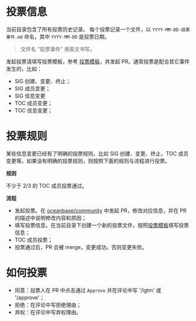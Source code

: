 # 投票信息

当前目录包含了所有投票历史记录。
每个投票记录一个文件，以 `YYYY-MM-DD-投票事件.md` 命名，其中 `YYYY-MM-DD` 是投票日期。

> 文件名 "投票事件" 用英文书写。

发起投票请填写投票模板，参考 [投票模板](./VOTE_TEMPLATE.md)，并发起 PR。通常投票是配合其它事件发生的，比如：
- SIG 创建、变更、终止；
- SIG 成员变更；
- SIG 信息变更
- TOC 成员变更；
- TOC 信息变更；

# 投票规则
某些信息变更已经有了明确的投票规则，比如 SIG 创建、变更、终止，TOC 成员变更等。如果没有明确的投票规则，则按照下面的规则与流程进行投票。

**规则**

不少于 2/3 的 TOC 成员投票通过。

**流程**

- 发起投票。在 [oceanbase/community](https://github.com/oceanbase/community) 中发起 PR，修改对应信息，并在 PR 的描述中说明修改内容和原因；
- 填写投票信息。在当前目录下创建一个新的投票文件，按照[投票模板](./VOTE_TEMPLATE.md)填写投票信息；
- TOC 成员投票；
- 投票通过后，PR 会被 merge，变更成功。否则变更失败。

# 如何投票

- 同意：投票人在 PR 中点击通过 `Approve` 并在评论中写 '/lgtm' 或 '/approve'；
- 拒绝：在评论中写拒绝理由；
- 弃权：在评论中写弃权理由。